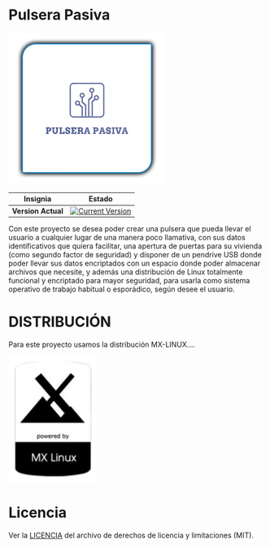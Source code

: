 # Pulsera Pasiva

![Pulsera Pasiva](images/logo.png)

Insignia | Estado
--- | ---
**Version Actual** | [![Current Version](https://img.shields.io/badge/Vesrs%C3%ADon%20Beta-1.0-red)](https://github.com/cu0uz/Pulsera-Pasiva-Linux/releases)


Con este proyecto se desea poder crear una pulsera que pueda llevar el usuario a cualquier lugar de una manera poco llamativa, con sus datos identificativos que quiera facilitar, una apertura de puertas para su vivienda (como segundo factor de seguridad) y disponer de un pendrive USB donde poder llevar sus datos encriptados con un espacio donde poder almacenar archivos que necesite, y además una distribución de Linux totalmente funcional y encriptado para mayor seguridad, para usarla como sistema operativo de trabajo habitual o esporádico, según desee el usuario.


# DISTRIBUCIÓN

Para este proyecto usamos la distribución MX-LINUX....

![DISTRIBUCION](images/PWRD-BY-MX-LINUX.png)


# Licencia
Ver la [LICENCIA](LICENSE.md) del archivo de derechos de licencia y limitaciones (MIT).
